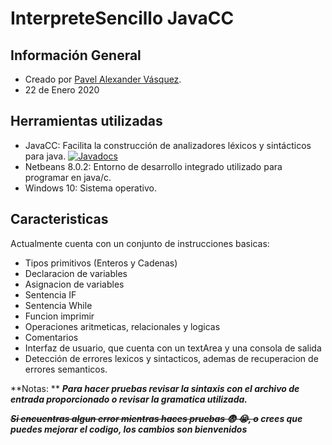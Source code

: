 # InterpreteSencillo JavaCC
## Información General
- Creado por [Pavel Alexander Vásquez](https://github.com/PvasquezF).
- 22 de Enero 2020

## Herramientas utilizadas
- JavaCC: Facilita la construcción de analizadores léxicos y sintácticos para java. [![Javadocs](https://www.javadoc.io/badge/net.java.dev.javacc/javacc.svg)](https://www.javadoc.io/doc/net.java.dev.javacc/javacc)
- Netbeans 8.0.2: Entorno de desarrollo integrado utilizado para programar en java/c.
- Windows 10: Sistema operativo.

## Caracteristicas
Actualmente cuenta con un conjunto de instrucciones basicas:
- Tipos primitivos (Enteros y Cadenas)
- Declaracion de variables 
- Asignacion de variables
- Sentencia IF 
- Sentencia While
- Funcion imprimir
- Operaciones aritmeticas, relacionales y logicas
- Comentarios
- Interfaz de usuario, que cuenta con un textArea y una consola de salida
- Detección de errores lexicos y sintacticos, ademas de recuperacion de errores semanticos.

**Notas: **
***Para hacer pruebas revisar la sintaxis con el archivo de entrada proporcionado o revisar la gramatica utilizada.***

***~~Si encuentras algun error mientras haces pruebas :fearful: :sob:, o~~ crees que puedes mejorar el codigo, los cambios son bienvenidos***
